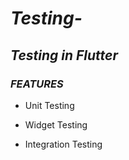 # _Testing-_
##  _Testing in Flutter_

### _FEATURES_

 - Unit Testing

 - Widget Testing

 - Integration Testing
